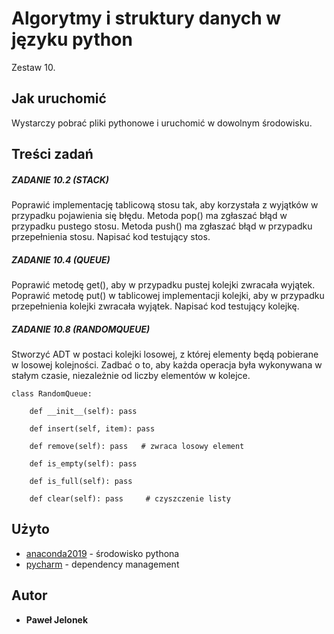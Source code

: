 # Algorytmy i struktury danych w języku python 

Zestaw 10.

## Jak uruchomić

Wystarczy pobrać pliki pythonowe i uruchomić w dowolnym środowisku.
## Treści zadań


##### ZADANIE 10.2 (STACK)
Poprawić implementację tablicową stosu tak, aby korzystała z wyjątków w przypadku pojawienia się błędu. 
Metoda pop() ma zgłaszać błąd w przypadku pustego stosu. 
Metoda push() ma zgłaszać błąd w przypadku przepełnienia stosu. Napisać kod testujący stos.

##### ZADANIE 10.4 (QUEUE)
Poprawić metodę get(), aby w przypadku pustej kolejki zwracała wyjątek. 
Poprawić metodę put() w tablicowej implementacji kolejki, 
aby w przypadku przepełnienia kolejki zwracała wyjątek. Napisać kod testujący kolejkę.

##### ZADANIE 10.8 (RANDOMQUEUE)
Stworzyć ADT w postaci kolejki losowej, z której elementy będą pobierane w losowej kolejności. Zadbać o to, aby każda operacja była wykonywana w stałym czasie, niezależnie od liczby elementów w kolejce.
```
class RandomQueue:

    def __init__(self): pass

    def insert(self, item): pass

    def remove(self): pass   # zwraca losowy element

    def is_empty(self): pass

    def is_full(self): pass

    def clear(self): pass     # czyszczenie listy
```
## Użyto

* [anaconda2019](https://www.anaconda.com/distribution/) - środowisko pythona
* [pycharm](https://www.jetbrains.com/pycharm/download/) - dependency management

## Autor

* **Paweł Jelonek** 